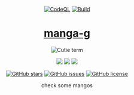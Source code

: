 <div align="center";>
  
[![CodeQL](https://github.com/manga-g/manga-g/actions/workflows/codeql.yml/badge.svg)](https://github.com/manga-g/manga-g/actions/workflows/codeql.yml)
[![Build](https://github.com/manga-g/manga-g/actions/workflows/go.yml/badge.svg?branch=main)](https://github.com/manga-g/manga-g/actions/workflows/go.yml)

# [manga-g](http://manga-g.pages.dev)
![Cutie term](https://manga-g.pages.dev/assets/images/icons/console/wh.gif)

<img src="https://img.shields.io/badge/os-linux-brightgreen"> <img src="https://img.shields.io/badge/os-mac-brightgreen"> <img src="https://img.shields.io/badge/os-windows-brightgreen">

[![GitHub stars](https://img.shields.io/github/stars/manga-g/manga-g)](https://github.com/manga-g/manga-g/stargazers)
[![GitHub issues](https://img.shields.io/github/issues/manga-g/manga-g)](https://github.com/manga-g/manga-g/issues)
[![GitHub license](https://img.shields.io/github/license/manga-g/manga-g)](https://github.com/manga-g/manga-g)

check some mangos
</div>
